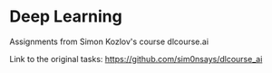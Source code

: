 # Deep Learning
Assignments from Simon Kozlov's course dlcourse.ai
  
Link to the original tasks: https://github.com/sim0nsays/dlcourse_ai
